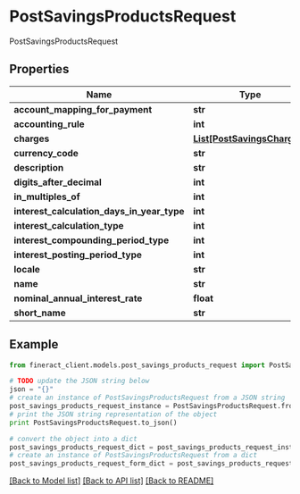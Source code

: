 # PostSavingsProductsRequest

PostSavingsProductsRequest

## Properties

Name | Type | Description | Notes
------------ | ------------- | ------------- | -------------
**account_mapping_for_payment** | **str** |  | [optional] 
**accounting_rule** | **int** |  | [optional] 
**charges** | [**List[PostSavingsCharges]**](PostSavingsCharges.md) |  | [optional] 
**currency_code** | **str** |  | [optional] 
**description** | **str** |  | [optional] 
**digits_after_decimal** | **int** |  | [optional] 
**in_multiples_of** | **int** |  | [optional] 
**interest_calculation_days_in_year_type** | **int** |  | [optional] 
**interest_calculation_type** | **int** |  | [optional] 
**interest_compounding_period_type** | **int** |  | [optional] 
**interest_posting_period_type** | **int** |  | [optional] 
**locale** | **str** |  | [optional] 
**name** | **str** |  | [optional] 
**nominal_annual_interest_rate** | **float** |  | [optional] 
**short_name** | **str** |  | [optional] 

## Example

```python
from fineract_client.models.post_savings_products_request import PostSavingsProductsRequest

# TODO update the JSON string below
json = "{}"
# create an instance of PostSavingsProductsRequest from a JSON string
post_savings_products_request_instance = PostSavingsProductsRequest.from_json(json)
# print the JSON string representation of the object
print PostSavingsProductsRequest.to_json()

# convert the object into a dict
post_savings_products_request_dict = post_savings_products_request_instance.to_dict()
# create an instance of PostSavingsProductsRequest from a dict
post_savings_products_request_form_dict = post_savings_products_request.from_dict(post_savings_products_request_dict)
```
[[Back to Model list]](../README.md#documentation-for-models) [[Back to API list]](../README.md#documentation-for-api-endpoints) [[Back to README]](../README.md)


